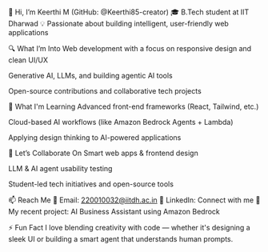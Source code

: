 👋 Hi, I’m Keerthi M (GitHub: @Keerthi85-creator)
🎓 B.Tech student at IIT Dharwad
💡 Passionate about building intelligent, user-friendly web applications

🔍 What I’m Into
Web development with a focus on responsive design and clean UI/UX

Generative AI, LLMs, and building agentic AI tools

Open-source contributions and collaborative tech projects

🚀 What I'm Learning
Advanced front-end frameworks (React, Tailwind, etc.)

Cloud-based AI workflows (like Amazon Bedrock Agents + Lambda)

Applying design thinking to AI-powered applications

🤝 Let’s Collaborate On
Smart web apps & frontend design

LLM & AI agent usability testing

Student-led tech initiatives and open-source tools

📫 Reach Me
📧 Email: 220010032@iitdh.ac.in
🔗 LinkedIn: Connect with me
📂 My recent project: AI Business Assistant using Amazon Bedrock

⚡ Fun Fact
I love blending creativity with code — whether it's designing a sleek UI or building a smart agent that understands human prompts.


<!---
Keerthi85-creator/Keerthi85-creator is a ✨ special ✨ repository because its `README.md` (this file) appears on your GitHub profile.
You can click the Preview link to take a look at your changes.
--->
